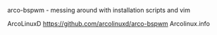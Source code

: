 arco-bspwm - messing around with installation scripts and vim  

  ArcoLinuxD
  https://github.com/arcolinuxd/arco-bspwm
  Arcolinux.info
